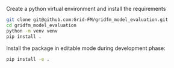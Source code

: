 Create a python virtual environment and install the requirements
```bash
git clone git@github.com:Grid-FM/gridfm_model_evaluation.git
cd gridfm_model_evaluation
python -m venv venv
pip install .
```

Install the package in editable mode during development phase:

```bash
pip install -e .
```
